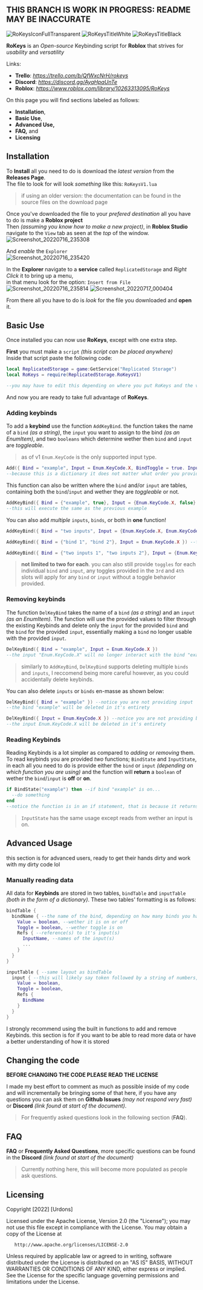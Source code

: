 ## THIS BRANCH IS WORK IN PROGRESS: README MAY BE INACCURATE

![RoKeysIconFullTransparent](https://user-images.githubusercontent.com/56717172/179380379-839275a7-7558-4770-91a3-9f79baef7d1e.png)
![RoKeysTitleWhite](https://user-images.githubusercontent.com/56717172/179380393-f7eef77b-5d62-4598-9b62-4828f6aadb9e.png#gh-dark-mode-only)
![RoKeysTitleBlack](https://user-images.githubusercontent.com/56717172/179382515-69fef072-3b67-4a44-b917-2eb5b1b33488.png#gh-light-mode-only)

**RoKeys** is an *Open-source* Keybinding script for **Roblox** that strives for *usability* and *versatility*

Links: 
- **Trello**: *https://trello.com/b/QfWxcNrH/rokeys*
- **Discord**: *https://discord.gg/AyqHpaUnTe*
- **Roblox**: *https://www.roblox.com/library/10263313095/RoKeys*

On this page you will find sections labeled as follows: <br>
- **Installation**, <br>
- **Basic Use**, <br>
- **Advanced Use,** <br>
- **FAQ,** and <br>
- **Licensing** <br>

## Installation

To **Install** all you need to do is download the *latest version* from the **Releases Page**. <br>
The file to look for will look *something* like this: `RoKeysV1.lua`
> if using an older version: the documentation can be found in the source files on the download page

Once you've downloaded the file to your *prefered destination* all you have to do is make a **Roblox project** <br>
Then *(assuming you know how to make a new project)*, in **Roblox Studio** navigate to the `View` tab as seen at the *top* of the window. <br>
![Screenshot_20220716_235308](https://user-images.githubusercontent.com/56717172/179383183-84b3c395-edd8-4ee8-a378-2577b82ecfad.png) <br>

And *enable* the `Explorer` <br>
![Screenshot_20220716_235420](https://user-images.githubusercontent.com/56717172/179383241-c3bae21e-d38f-47ef-b675-15dc7eb40d96.png) <br>

In the **Explorer** navigate to a **service** called `ReplicatedStorage` and *Right Click* it to bring up a menu, <br>
in that menu look for the option: `Insert from File` <br>
![Screenshot_20220716_235814](https://user-images.githubusercontent.com/56717172/179383467-f80f1fb9-6343-4cf6-a0ae-9a44cf040707.png)
![Screenshot_20220717_000404](https://user-images.githubusercontent.com/56717172/179383482-464aecae-d9d4-49ed-8a92-ef88f8c8f326.png) <br>

From there all you have to do is *look* for the file you downloaded and **open** it.

## Basic Use

Once installed you can now use **RoKeys**, except with one extra step. <br>

**First** you must make a `script` *(this script can be placed anywhere)* <br>
Inside that script paste the following code: <br>
```lua
local ReplicatedStorage = game:GetService("Replicated Storage")
local RoKeys = require(ReplicatedStorage.RoKeysV1)

--you may have to edit this depending on where you put RoKeys and the version of RoKeys
```
And now you are ready to take full advantage of **RoKeys**.

### Adding keybinds

To add a **keybind** use the function `AddKeyBind`. the function takes the name of a `bind` *(as a string)*, the `input` you want to assign to the bind *(as an EnumItem)*, and two `booleans` which determine wether then `bind` and `input` are *toggleable*.
> as of v1 `Enum.KeyCode` is the only supported input type.
```lua
Add({ Bind = "example", Input = Enum.KeyCode.X, BindToggle = true. InputToggle = false })
--because this is a dictionary it does not matter what order you provide values in
```
This function can also be written where the `bind` and/or `input` are tables, containing both the `bind`/`input` and wether they are *toggleable* or not.
```lua
AddKeyBind({ Bind = {"example", true}, Input = {Enum.KeyCode.X, false} }) --notice the {} brackets surrounding the binds and inputs
--this will execute the same as the previous example
```
You can also add *multiple* `inputs`, `binds`, or both in **one** function!
```lua
AddKeyBind({ Bind = "two inputs", Input = {Enum.KeyCode.X, Enum.KeyCode.Y} }) --one bind has two inputs

AddKeyBind({ Bind = {"bind 1", "bind 2"}, Input = Enum.KeyCode.X }) --two binds, each with one input

AddKeyBind({ Bind = {"two inputs 1", "two inputs 2"}, Input = {Enum.KeyCode.X, Enum.KeyCode.Y} }) --two binds, each with two inputs
```
> **not limited to two for each**. you can also still provide `toggles` for each individual `bind` and `input`, any toggles provided in the `3rd` and `4th` slots will apply for any `bind` or `input` without a toggle behavior provided.

### Removing keybinds

The function `DelKeyBind` takes the name of a `bind` *(as a string)* and an `input` *(as an EnumItem)*. The function will use the provided values to filter through the existing Keybinds and delete only the `input` for the provided `bind` and the `bind` for the provided `input`, essentially making a `bind` no longer usable with the provided `input`.
```lua
DelKeyBind({ Bind = "example", Input = Enum.KeyCode.X })
--the input "Enum.KeyCode.X" will no longer interact with the bind "example"
```
> similarly to `AddKeyBind`, `DelKeyBind` supports deleting multiple `binds` and `inputs`, I reccomend being more careful however, as you could accidentally delete keybinds.

You can also delete `inputs` or `binds` en-masse as shown below:
```lua
DelKeyBind({ Bind = "example" }) --notice you are not providing input
--the bind "example" will be deleted in it's entirety

DelKeyBind({ Input = Enum.KeyCode.X }) --notice you are not providing bind
--the input Enum.KeyCode.X will be deleted in it's entirety
```

### Reading Keybinds

Reading Keybinds is a lot simpler as compared to *adding* or *removing* them. To read keybinds you are provided *two* functions; `BindState` and `InputState`, in each all you need to do is provide either the `bind` or `input` *(depending on which function you are using)* and the function will **return** a `boolean` of wether the `bind`/`input` is **off** or **on**.
```lua
if BindState("example") then --if bind "example" is on...
  --do something
end
--notice the function is in an if statement, that is because it returns a boolean
```
> `InputState` has the same usage except reads from wether an input is on.

## Advanced Usage

this section is for advanced users, ready to get their hands dirty and work with my dirty code lol

### Manually reading data

All data for **Keybinds** are stored in two tables, `bindTable` and `inputTable` *(both in the form of a dictionary)*. These two tables' formatting is as follows:
```lua
bindTable {
  bindName { --the name of the bind, depending on how many binds you have there will be that many of these
    Value = boolean, --wether it is on or off
    Toggle = boolean, --wether toggle is on
    Refs { --reference(s) to it's input(s)
      InputName, --names of the input(s)
      ...
    }
  }
}

inputTable { --same layout as bindTable
  input { --this will likely say token followed by a string of numbers, do not worry as it is just a side effect of using EnumItems
    Value = boolean,
    Toggle = boolean,
    Refs {
      BindName
    }
  }
}
```
I strongly recommend using the built in functions to add and remove Keybinds. this section is for if you want to be able to read more data or have a better understanding of how it is stored

## Changing the code

**BEFORE CHANGING THE CODE PLEASE READ THE LICENSE**

I made my best effort to comment as much as possible inside of my code and will incrementally be bringing some of that here, if you have any questions you can ask them on **Github Issues** *(may not respond very fast)* or **Discord** *(link found at start of the document)*. 
> For frequently asked questions look in the following section (**FAQ**).

## FAQ

**FAQ** or **Frequently Asked Questions**, more specific questions can be found in the **Discord** *(link found at start of the document)*

> Currently nothing here, this will become more populated as people ask questions. 

## Licensing 

Copyright [2022] [Urdons]

   Licensed under the Apache License, Version 2.0 (the "License");
   you may not use this file except in compliance with the License.
   You may obtain a copy of the License at

       http://www.apache.org/licenses/LICENSE-2.0

   Unless required by applicable law or agreed to in writing, software
   distributed under the License is distributed on an "AS IS" BASIS,
   WITHOUT WARRANTIES OR CONDITIONS OF ANY KIND, either express or implied.
   See the License for the specific language governing permissions and
   limitations under the License.
